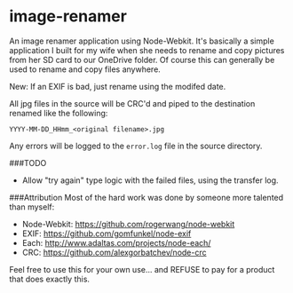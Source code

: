 image-renamer
=============

An image renamer application using Node-Webkit.  It's basically a simple application I built for my wife when she
needs to rename and copy pictures from her SD card to our OneDrive folder.  Of course this can generally be used
to rename and copy files anywhere.

New: If an EXIF is bad, just rename using the modifed date.

All jpg files in the source will be CRC'd and piped to the destination renamed like the following:

```
YYYY-MM-DD_HHmm_<original filename>.jpg
```

Any errors will be logged to the `error.log` file in the source directory.

###TODO
- Allow "try again" type logic with the failed files, using the transfer log.

###Attribution
Most of the hard work was done by someone more talented than myself:

- Node-Webkit: https://github.com/rogerwang/node-webkit
- EXIF: https://github.com/gomfunkel/node-exif
- Each: http://www.adaltas.com/projects/node-each/
- CRC: https://github.com/alexgorbatchev/node-crc

Feel free to use this for your own use... and REFUSE to pay for a product that does exactly this.